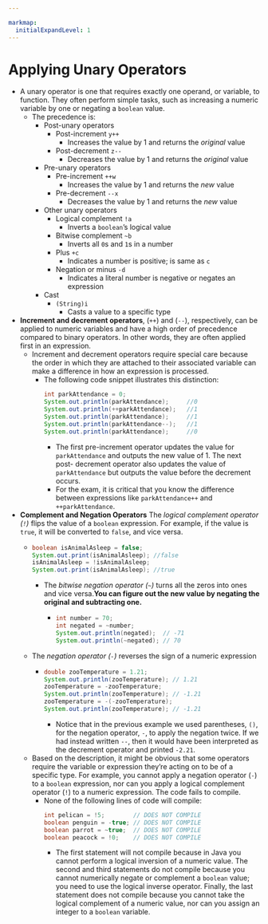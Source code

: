 ```yaml
---

markmap:
  initialExpandLevel: 1
---
```

# **Applying Unary Operators**
- A unary operator is one that requires exactly one operand, 
or variable, to function. They often perform simple tasks, 
such as increasing a numeric variable by one or negating a 
`boolean` value.
  - The precedence is:
    - Post-unary operators
      - Post-increment `y++`
        - Increases the value by 1 and returns the _original_ value
      - Post-decrement `z--`
        - Decreases the value by 1 and returns the _original_ value
    - Pre-unary operators
      - Pre-increment `++w`
        - Increases the value by 1 and returns the _new_ value
      - Pre-decrement `--x`
        - Decreases the value by 1 and returns the _new_ value
    - Other unary operators
      - Logical complement `!a`
        - Inverts a `boolean`’s logical value
      - Bitwise complement `~b`
        - Inverts all `0`s and `1`s in a number
      - Plus `+c`
        - Indicates a number is positive; is same as `c`
      - Negation or minus `-d`
        - Indicates a literal number is negative or negates an expression
    - Cast
      - `(String)i`
        - Casts a value to a specific type
- **Increment and decrement operators**, (`++`) and (`--`),
respectively, can be applied to numeric variables and have a
high order of precedence compared to binary operators. In
other words, they are often applied first in an expression.
  - Increment and decrement operators require special 
  care because the order in which they are attached to
  their associated variable can make a difference in 
  how an expression is processed.
    - The following code snippet illustrates this distinction:
      ```java
      int parkAttendance = 0;
      System.out.println(parkAttendance);     //0
      System.out.println(++parkAttendance);   //1
      System.out.println(parkAttendance);     //1
      System.out.println(parkAttendance--);   //1
      System.out.println(parkAttendance);     //0
      ```
      - The first pre-increment operator updates the value for
      `parkAttendance` and outputs the new value of 1. The next post-
      decrement operator also updates the value of `parkAttendance`
      but outputs the value before the decrement occurs.
      - For the exam, it is critical that you know the difference between 
      expressions like `parkAttendance++` and `++parkAttendance`.
- **Complement and Negation Operators**
The _logical complement operator (`!`)_ flips the value of a
`boolean` expression. For example, if the value is `true`,
it will be converted to `false`, and vice versa.
  - ```java
    boolean isAnimalAsleep = false;
    System.out.print(isAnimalAsleep); //false
    isAnimalAsleep = !isAnimalAsleep;
    System.out.print(isAnimalAsleep); //true
    ```
    - The _bitwise negation operator (`~`)_ turns all the zeros into ones 
    and vice versa.**You can figure out the new value by
    negating the original and subtracting one.**
      - ```java
        int number = 70;
        int negated = ~number;
        System.out.println(negated);  // -71
        System.out.println(~negated); // 70
        ```
  - The _negation operator (`-`)_ reverses the sign of a
  numeric expression
    - ```java
      double zooTemperature = 1.21;
      System.out.println(zooTemperature); // 1.21
      zooTemperature = -zooTemperature;
      System.out.println(zooTemperature); // -1.21
      zooTemperature = -(-zooTemperature);
      System.out.println(zooTemperature); // -1.21
      ```
        - Notice that in the previous example we used parentheses,
        `()`, for the negation operator, `-`, to apply the negation twice.
        If we had instead written `--`, then it would have been
        interpreted as the decrement operator and printed `-2.21`.
  - Based on the description, it might be obvious that some
operators require the variable or expression they’re acting
on to be of a specific type. For example, you cannot apply a
negation operator (`-`) to a `boolean` expression, nor can you
apply a logical complement operator (`!`) to a numeric
expression. The code fails to compile.
    - None of the following lines of code will compile:
      ```java
      int pelican = !5;        // DOES NOT COMPILE
      boolean penguin = -true; // DOES NOT COMPILE
      boolean parrot = ~true;  // DOES NOT COMPILE
      boolean peacock = !0;    // DOES NOT COMPILE
      ```
      - The first statement will not compile because in Java you cannot 
      perform a logical inversion of a numeric value. The second and 
      third statements do not compile because you cannot numerically 
      negate or complement a `boolean` value; you need to use the 
      logical inverse operator. Finally, the last statement does not 
      compile because you cannot take the logical complement of 
      a numeric value, nor can you assign an integer to a `boolean` 
      variable.